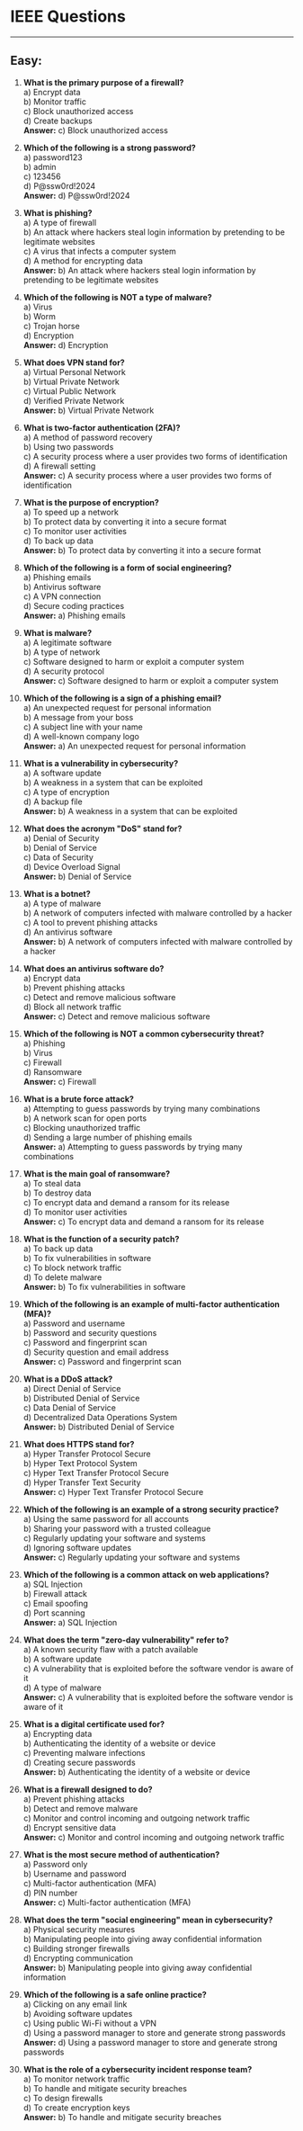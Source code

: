# IEEE Questions
-----------------------------------------------------------

Easy:
---------------------------------------------------------------------

1. **What is the primary purpose of a firewall?**  
   a) Encrypt data  
   b) Monitor traffic  
   c) Block unauthorized access  
   d) Create backups  
   **Answer:** c) Block unauthorized access

2. **Which of the following is a strong password?**  
   a) password123  
   b) admin  
   c) 123456  
   d) P@ssw0rd!2024  
   **Answer:** d) P@ssw0rd!2024

3. **What is phishing?**  
   a) A type of firewall  
   b) An attack where hackers steal login information by pretending to be legitimate websites  
   c) A virus that infects a computer system  
   d) A method for encrypting data  
   **Answer:** b) An attack where hackers steal login information by pretending to be legitimate websites

4. **Which of the following is NOT a type of malware?**  
   a) Virus  
   b) Worm  
   c) Trojan horse  
   d) Encryption  
   **Answer:** d) Encryption

5. **What does VPN stand for?**  
   a) Virtual Personal Network  
   b) Virtual Private Network  
   c) Virtual Public Network  
   d) Verified Private Network  
   **Answer:** b) Virtual Private Network

6. **What is two-factor authentication (2FA)?**  
   a) A method of password recovery  
   b) Using two passwords  
   c) A security process where a user provides two forms of identification  
   d) A firewall setting  
   **Answer:** c) A security process where a user provides two forms of identification

7. **What is the purpose of encryption?**  
   a) To speed up a network  
   b) To protect data by converting it into a secure format  
   c) To monitor user activities  
   d) To back up data  
   **Answer:** b) To protect data by converting it into a secure format

8. **Which of the following is a form of social engineering?**  
   a) Phishing emails  
   b) Antivirus software  
   c) A VPN connection  
   d) Secure coding practices  
   **Answer:** a) Phishing emails

9. **What is malware?**  
   a) A legitimate software  
   b) A type of network  
   c) Software designed to harm or exploit a computer system  
   d) A security protocol  
   **Answer:** c) Software designed to harm or exploit a computer system

10. **Which of the following is a sign of a phishing email?**  
   a) An unexpected request for personal information  
   b) A message from your boss  
   c) A subject line with your name  
   d) A well-known company logo  
   **Answer:** a) An unexpected request for personal information

11. **What is a vulnerability in cybersecurity?**  
   a) A software update  
   b) A weakness in a system that can be exploited  
   c) A type of encryption  
   d) A backup file  
   **Answer:** b) A weakness in a system that can be exploited

12. **What does the acronym "DoS" stand for?**  
   a) Denial of Security  
   b) Denial of Service  
   c) Data of Security  
   d) Device Overload Signal  
   **Answer:** b) Denial of Service

13. **What is a botnet?**  
   a) A type of malware  
   b) A network of computers infected with malware controlled by a hacker  
   c) A tool to prevent phishing attacks  
   d) An antivirus software  
   **Answer:** b) A network of computers infected with malware controlled by a hacker

14. **What does an antivirus software do?**  
   a) Encrypt data  
   b) Prevent phishing attacks  
   c) Detect and remove malicious software  
   d) Block all network traffic  
   **Answer:** c) Detect and remove malicious software

15. **Which of the following is NOT a common cybersecurity threat?**  
   a) Phishing  
   b) Virus  
   c) Firewall  
   d) Ransomware  
   **Answer:** c) Firewall

16. **What is a brute force attack?**  
   a) Attempting to guess passwords by trying many combinations  
   b) A network scan for open ports  
   c) Blocking unauthorized traffic  
   d) Sending a large number of phishing emails  
   **Answer:** a) Attempting to guess passwords by trying many combinations

17. **What is the main goal of ransomware?**  
   a) To steal data  
   b) To destroy data  
   c) To encrypt data and demand a ransom for its release  
   d) To monitor user activities  
   **Answer:** c) To encrypt data and demand a ransom for its release

18. **What is the function of a security patch?**  
   a) To back up data  
   b) To fix vulnerabilities in software  
   c) To block network traffic  
   d) To delete malware  
   **Answer:** b) To fix vulnerabilities in software

19. **Which of the following is an example of multi-factor authentication (MFA)?**  
   a) Password and username  
   b) Password and security questions  
   c) Password and fingerprint scan  
   d) Security question and email address  
   **Answer:** c) Password and fingerprint scan

20. **What is a DDoS attack?**  
   a) Direct Denial of Service  
   b) Distributed Denial of Service  
   c) Data Denial of Service  
   d) Decentralized Data Operations System  
   **Answer:** b) Distributed Denial of Service

21. **What does HTTPS stand for?**  
   a) Hyper Transfer Protocol Secure  
   b) Hyper Text Protocol System  
   c) Hyper Text Transfer Protocol Secure  
   d) Hyper Transfer Text Security  
   **Answer:** c) Hyper Text Transfer Protocol Secure

22. **Which of the following is an example of a strong security practice?**  
   a) Using the same password for all accounts  
   b) Sharing your password with a trusted colleague  
   c) Regularly updating your software and systems  
   d) Ignoring software updates  
   **Answer:** c) Regularly updating your software and systems

23. **Which of the following is a common attack on web applications?**  
   a) SQL Injection  
   b) Firewall attack  
   c) Email spoofing  
   d) Port scanning  
   **Answer:** a) SQL Injection

24. **What does the term "zero-day vulnerability" refer to?**  
   a) A known security flaw with a patch available  
   b) A software update  
   c) A vulnerability that is exploited before the software vendor is aware of it  
   d) A type of malware  
   **Answer:** c) A vulnerability that is exploited before the software vendor is aware of it

25. **What is a digital certificate used for?**  
   a) Encrypting data  
   b) Authenticating the identity of a website or device  
   c) Preventing malware infections  
   d) Creating secure passwords  
   **Answer:** b) Authenticating the identity of a website or device

26. **What is a firewall designed to do?**  
   a) Prevent phishing attacks  
   b) Detect and remove malware  
   c) Monitor and control incoming and outgoing network traffic  
   d) Encrypt sensitive data  
   **Answer:** c) Monitor and control incoming and outgoing network traffic

27. **What is the most secure method of authentication?**  
   a) Password only  
   b) Username and password  
   c) Multi-factor authentication (MFA)  
   d) PIN number  
   **Answer:** c) Multi-factor authentication (MFA)

28. **What does the term "social engineering" mean in cybersecurity?**  
   a) Physical security measures  
   b) Manipulating people into giving away confidential information  
   c) Building stronger firewalls  
   d) Encrypting communication  
   **Answer:** b) Manipulating people into giving away confidential information

29. **Which of the following is a safe online practice?**  
   a) Clicking on any email link  
   b) Avoiding software updates  
   c) Using public Wi-Fi without a VPN  
   d) Using a password manager to store and generate strong passwords  
   **Answer:** d) Using a password manager to store and generate strong passwords

30. **What is the role of a cybersecurity incident response team?**  
   a) To monitor network traffic  
   b) To handle and mitigate security breaches  
   c) To design firewalls  
   d) To create encryption keys  
   **Answer:** b) To handle and mitigate security breaches
